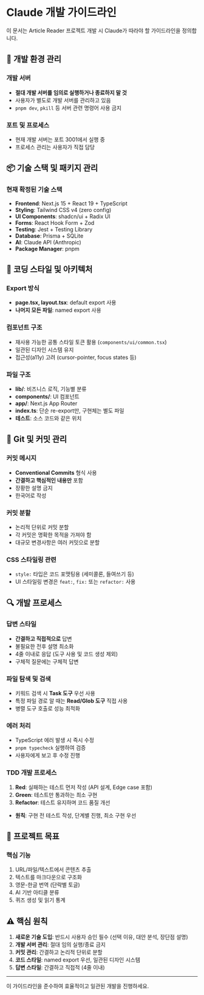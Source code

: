 # Claude 개발 가이드라인

이 문서는 Article Reader 프로젝트 개발 시 Claude가 따라야 할 가이드라인을 정의합니다.

## 🚫 개발 환경 관리

### 개발 서버
- **절대 개발 서버를 임의로 실행하거나 종료하지 말 것**
- 사용자가 별도로 개발 서버를 관리하고 있음
- `pnpm dev`, `pkill` 등 서버 관련 명령어 사용 금지

### 포트 및 프로세스
- 현재 개발 서버는 포트 3001에서 실행 중
- 프로세스 관리는 사용자가 직접 담당

## 📦 기술 스택 및 패키지 관리

### 현재 확정된 기술 스택
- **Frontend**: Next.js 15 + React 19 + TypeScript
- **Styling**: Tailwind CSS v4 (zero config)
- **UI Components**: shadcn/ui + Radix UI
- **Forms**: React Hook Form + Zod
- **Testing**: Jest + Testing Library
- **Database**: Prisma + SQLite
- **AI**: Claude API (Anthropic)
- **Package Manager**: pnpm

## 🎨 코딩 스타일 및 아키텍처

### Export 방식
- **page.tsx, layout.tsx**: default export 사용
- **나머지 모든 파일**: named export 사용

### 컴포넌트 구조
- 재사용 가능한 공통 스타일 토큰 활용 (`components/ui/common.tsx`)
- 일관된 디자인 시스템 유지
- 접근성(a11y) 고려 (cursor-pointer, focus states 등)

### 파일 구조
- **lib/**: 비즈니스 로직, 기능별 분류
- **components/**: UI 컴포넌트
- **app/**: Next.js App Router
- **index.ts**: 단순 re-export만, 구현체는 별도 파일
- **테스트**: 소스 코드와 같은 위치

## 📝 Git 및 커밋 관리

### 커밋 메시지
- **Conventional Commits** 형식 사용
- **간결하고 핵심적인 내용만** 포함
- 장황한 설명 금지
- 한국어로 작성

### 커밋 분할
- 논리적 단위로 커밋 분할
- 각 커밋은 명확한 목적을 가져야 함
- 대규모 변경사항은 여러 커밋으로 분할

### CSS 스타일링 관련
- `style:` 타입은 코드 포맷팅용 (세미콜론, 들여쓰기 등)
- UI 스타일링 변경은 `feat:`, `fix:` 또는 `refactor:` 사용

## 🔍 개발 프로세스

### 답변 스타일
- **간결하고 직접적으로** 답변
- 불필요한 전후 설명 최소화
- 4줄 이내로 응답 (도구 사용 및 코드 생성 제외)
- 구체적 질문에는 구체적 답변

### 파일 탐색 및 검색
- 키워드 검색 시 **Task 도구** 우선 사용
- 특정 파일 경로 알 때는 **Read/Glob 도구** 직접 사용
- 병렬 도구 호출로 성능 최적화

### 에러 처리
- TypeScript 에러 발생 시 즉시 수정
- `pnpm typecheck` 실행하여 검증
- 사용자에게 보고 후 수정 진행

### TDD 개발 프로세스
1. **Red**: 실패하는 테스트 먼저 작성 (API 설계, Edge case 포함)
2. **Green**: 테스트만 통과하는 최소 구현
3. **Refactor**: 테스트 유지하며 코드 품질 개선
- **원칙**: 구현 전 테스트 작성, 단계별 진행, 최소 구현 우선

## 🎯 프로젝트 목표

### 핵심 기능
1. URL/파일/텍스트에서 콘텐츠 추출
2. 텍스트를 마크다운으로 구조화
3. 영문-한글 번역 (단락별 토글)
4. AI 기반 아티클 분류
5. 퀴즈 생성 및 읽기 통계

## ⚠️ 핵심 원칙

1. **새로운 기술 도입**: 반드시 사용자 승인 필수 (선택 이유, 대안 분석, 장단점 설명)
2. **개발 서버 관리**: 절대 임의 실행/종료 금지
3. **커밋 관리**: 간결하고 논리적 단위로 분할
4. **코드 스타일**: named export 우선, 일관된 디자인 시스템
5. **답변 스타일**: 간결하고 직접적 (4줄 이내)

---

이 가이드라인을 준수하여 효율적이고 일관된 개발을 진행하세요.